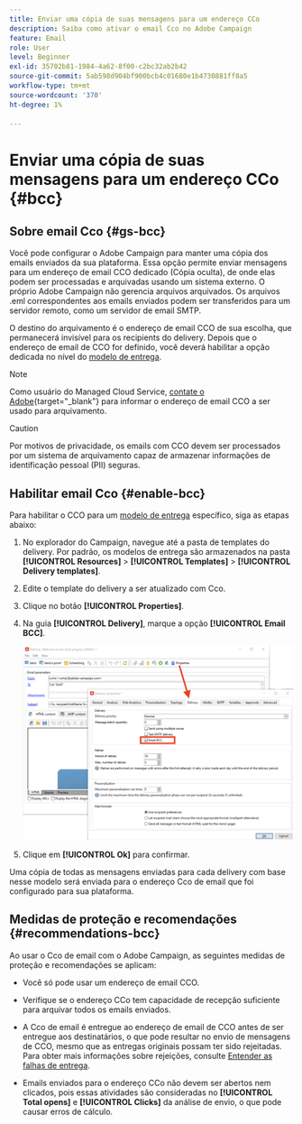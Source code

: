 ```yaml
---
title: Enviar uma cópia de suas mensagens para um endereço CCo
description: Saiba como ativar o email Cco no Adobe Campaign
feature: Email
role: User
level: Beginner
exl-id: 35702b81-1984-4a62-8f00-c2bc32ab2b42
source-git-commit: 5ab598d904bf900bcb4c01680e1b4730881ff8a5
workflow-type: tm+mt
source-wordcount: '370'
ht-degree: 1%

---
```


# Enviar uma cópia de suas mensagens para um endereço CCo {#bcc}

<!--
>[!NOTE]
>
>This capability is available starting Campaign v8.3. To check your version, refer to [this section](../start/compatibility-matrix.md#how-to-check-your-campaign-version-and-buildversion)-->

## Sobre email Cco {#gs-bcc}

Você pode configurar o Adobe Campaign para manter uma cópia dos emails enviados da sua plataforma. Essa opção permite enviar mensagens para um endereço de email CCO dedicado (Cópia oculta), de onde elas podem ser processadas e arquivadas usando um sistema externo.
O próprio Adobe Campaign não gerencia arquivos arquivados. Os arquivos .eml correspondentes aos emails enviados podem ser transferidos para um servidor remoto, como um servidor de email SMTP.

O destino do arquivamento é o endereço de email CCO de sua escolha, que permanecerá invisível para os recipients do delivery. Depois que o endereço de email de CCO for definido, você deverá habilitar a opção dedicada no nível do [modelo de entrega](create-templates.md).

>[!NOTE]
>
>Como usuário do Managed Cloud Service, [contate o Adobe](../start/campaign-faq.md#support){target="_blank"} para informar o endereço de email CCO a ser usado para arquivamento.

>[!CAUTION]
>
>Por motivos de privacidade, os emails com CCO devem ser processados por um sistema de arquivamento capaz de armazenar informações de identificação pessoal (PII) seguras.


## Habilitar email Cco {#enable-bcc}

Para habilitar o CCO para um [modelo de entrega](create-templates.md) específico, siga as etapas abaixo:

1. No explorador do Campaign, navegue até a pasta de templates do delivery. Por padrão, os modelos de entrega são armazenados na pasta **[!UICONTROL Resources]** > **[!UICONTROL Templates]** > **[!UICONTROL Delivery templates]**.
1. Edite o template do delivery a ser atualizado com Cco.
1. Clique no botão **[!UICONTROL Properties]**.
1. Na guia **[!UICONTROL Delivery]**, marque a opção **[!UICONTROL Email BCC]**.

   ![](assets/email-bcc.png)

1. Clique em **[!UICONTROL Ok]** para confirmar.

Uma cópia de todas as mensagens enviadas para cada delivery com base nesse modelo será enviada para o endereço Cco de email que foi configurado para sua plataforma.

## Medidas de proteção e recomendações {#recommendations-bcc}

Ao usar o Cco de email com o Adobe Campaign, as seguintes medidas de proteção e recomendações se aplicam:

* Você só pode usar um endereço de email CCO.

* Verifique se o endereço CCo tem capacidade de recepção suficiente para arquivar todos os emails enviados.

* A Cco de email <!--with Enhanced MTA--> é entregue ao endereço de email de CCO antes de ser entregue aos destinatários, o que pode resultar no envio de mensagens de CCO, mesmo que as entregas originais possam ter sido rejeitadas. Para obter mais informações sobre rejeições, consulte [Entender as falhas de entrega](delivery-failures.md).

* Emails enviados para o endereço CCo não devem ser abertos nem clicados, pois essas atividades são consideradas no **[!UICONTROL Total opens]** e **[!UICONTROL Clicks]** da análise de envio, o que pode causar erros de cálculo.

<!--Only successfully sent emails are taken in account, bounces are not.-->
